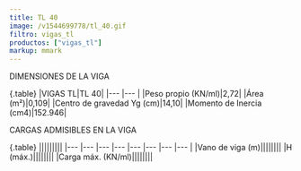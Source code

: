 ```yaml
---
title: TL 40
image: /v1544699778/tl_40.gif
filtro: vigas_tl
productos: ["vigas_tl"]
markup: mmark
---
```


DIMENSIONES DE LA VIGA

{.table}
|VIGAS TL|TL 40|
|--- |--- |
|Peso propio (KN/ml)|2,72|
|Área (m²)|0,109|
|Centro de gravedad Yg (cm)|14,10|
|Momento de Inercia (cm4)|152.946|


CARGAS ADMISIBLES EN LA VIGA

{.table}
|||||||||
|--- |--- |--- |--- |--- |--- |--- |--- |
|Vano de viga (m)||||||||
|H (máx.)||||||||
|Carga máx. (KN/ml)||||||||
